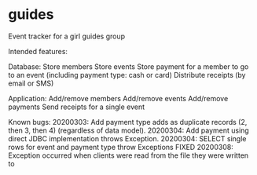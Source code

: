 # guides
Event tracker for a girl guides group

Intended features:

Database:
  Store members
  Store events
  Store payment for a member to go to an event (including payment type: cash or card)
  Distribute receipts (by email or SMS)

Application:
  Add/remove members
  Add/remove events
  Add/remove payments
  Send receipts for a single event

Known bugs:
20200303: Add payment type adds as duplicate records (2, then 3, then 4) (regardless of data model).
20200304: Add payment using direct JDBC implementation throws Exception.
20200304: SELECT single rows for event and payment type throw Exceptions	FIXED
20200308: Exception occurred when clients were read from the file they were written to